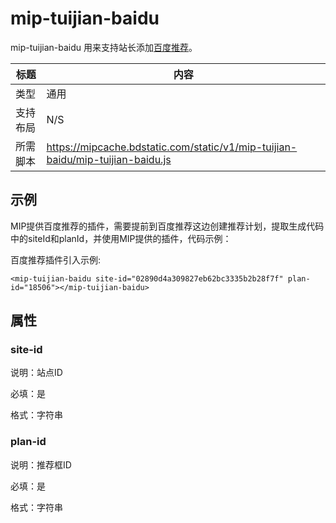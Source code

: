 # mip-tuijian-baidu

mip-tuijian-baidu 用来支持站长添加[百度推荐](http://tuijian.baidu.com)。

标题|内容
----|----
类型|通用
支持布局|N/S
所需脚本|https://mipcache.bdstatic.com/static/v1/mip-tuijian-baidu/mip-tuijian-baidu.js

## 示例

MIP提供百度推荐的插件，需要提前到百度推荐这边创建推荐计划，提取生成代码中的siteId和planId，并使用MIP提供的插件，代码示例：


百度推荐插件引入示例:

```
<mip-tuijian-baidu site-id="02890d4a309827eb62bc3335b2b28f7f" plan-id="18506"></mip-tuijian-baidu>

```


## 属性

### site-id

说明：站点ID

必填：是

格式：字符串


### plan-id

说明：推荐框ID

必填：是

格式：字符串
